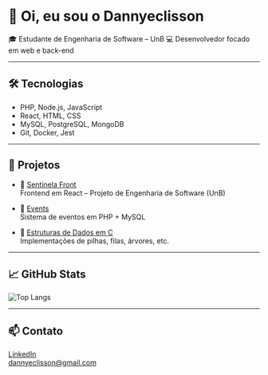 # 👋 Oi, eu sou o Dannyeclisson

🎓 Estudante de Engenharia de Software – UnB
💻 Desenvolvedor focado em web e back-end

---

## 🛠️ Tecnologias

- PHP, Node.js, JavaScript
- React, HTML, CSS
- MySQL, PostgreSQL, MongoDB
- Git, Docker, Jest

---

## 📌 Projetos

- 🔹 [Sentinela Front](https://github.com/fga-eps-mds/2024.2-SENTINELA-FRONT)  
  Frontend em React – Projeto de Engenharia de Software (UnB)

- 🔹 [Events](https://github.com/Dannyeclisson/events)  
  Sistema de eventos em PHP + MySQL

- 🔹 [Estruturas de Dados em C](https://github.com/Dannyeclisson/C_e_Estrutura_de_Dados)  
  Implementações de pilhas, filas, árvores, etc.

---

## 📈 GitHub Stats

![Top Langs](https://github-readme-stats.vercel.app/api/top-langs/?username=Dannyeclisson&theme=dracula&layout=compact)

---

## 📫 Contato

[LinkedIn](https://www.linkedin.com/in/dannyeclisson-rodrigo-828893283/)  
dannyeclisson@gmail.com
